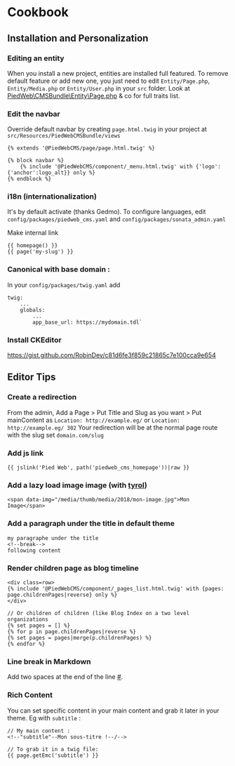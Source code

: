 Cookbook
============

## Installation and Personalization

### Editing an entity
When you install a new project, entities are installed full featured.
To remove default feature or add new one, you just need to edit `Entity/Page.php`, `Entity/Media.php` or `Entity/User.php` in your `src` folder.
Look at [PiedWeb\CMSBundle\Entity\Page.php](https://github.com/PiedWeb/CMS/blob/master/src/Entity/Page.php) & co for full traits list.

### Edit the navbar
Override default navbar by creating `page.html.twig` in your project at `src/Resources/PiedWebCMSBundle/views`
```
{% extends '@PiedWebCMS/page/page.html.twig' %}

{% block navbar %}
    {% include '@PiedWebCMS/component/_menu.html.twig' with {'logo':{'anchor':logo_alt}} only %}
{% endblock %}
```

### i18n (internationalization)
It's by default activate (thanks Gedmo). To configure languages, edit `config/packages/piedweb_cms.yaml` and `config/packages/sonata_admin.yaml`

Make internal link
```twig
{{ homepage() }}
{{ page('my-slug') }}
```

### Canonical with base domain :

In your `config/packages/twig.yaml` add
```
twig:
    ...
    globals:
        ...
        app_base_url: https://mydomain.tdl`
```

### Install CKEditor

https://gist.github.com/RobinDev/c81d6fe3f859c21865c7e100cca9e654

## Editor Tips

### Create a redirection
From the admin, Add a Page > Put Title and Slug as you want > Put mainContent as `Location: http://example.eg/` or `Location: http://example.eg/ 302`
Your redirection will be at the normal page route with the slug set `domain.com/slug`

### Add js link
```
{{ jslink('Pied Web', path('piedweb_cms_homepage'))|raw }}
```

### Add a lazy load image image (with [tyrol](https://github.com/PiedWeb/piedweb-tyrol-free-bootstrap-4-theme/blob/master/src/js/helpers.js#L3))
```
<span data-img="/media/thumb/media/2018/mon-image.jpg">Mon Image</span>
```

### Add a paragraph under the title in default theme
```
my paragraphe under the title
<!--break-->
following content
```

### Render children page as blog timeline
```twig
<div class=row>
{% include '@PiedWebCMS/component/_pages_list.html.twig' with {pages: page.childrenPages|reverse} only %}
</div>

// Or children of children (like Blog Index on a two level organizations
{% set pages = [] %}
{% for p in page.childrenPages|reverse %}
{% set pages = pages|merge(p.childrenPages) %}
{% endfor %}
```

### Line break in Markdown

Add two spaces at the end of the line [#](https://github.com/michelf/php-markdown/blob/lib/test/resources/markdown.mdtest/Markdown%20Documentation%20-%20Syntax.text#L184).

### Rich Content

You can set specific content in your main content and grab it later in your theme. Eg with `subtitle` :
```twig
// My main content :
<!--"subtitle"--Mon sous-titre !--/-->

// To grab it in a twig file:
{{ page.getEmc('subtitle') }}
```
